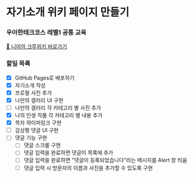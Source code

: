 # 자기소개 위키 페이지 만들기

### 우아한테크코스 레벨1 공통 교육

[🐢 니야의 크루위키 바로가기](https://sooyeoniya.github.io/web-wiki-introduction/)

### 할일 목록

- [x] GitHub Pages로 배포하기
- [x] 자기소개 작성
- [x] 프로필 사진 추가
- [x] 나만의 갤러리 UI 구현
- [ ] 나만의 갤러리 각 카테고리 별 사진 추가
- [x] 나의 인생 작품 각 카테고리 별 내용 추가
- [x] 목차 하이퍼링크 구현
- [ ] 감상평 댓글 UI 구현
- [ ] 댓글 기능 구현
  - [ ] 댓글 스크롤 구현
  - [ ] 댓글 입력을 완료하면 댓글이 목록에 추가
  - [ ] 댓글 입력을 완료하면 "댓글이 등록되었습니다"라는 메시지를 Alert 창 띄움
  - [ ] 댓글 입력 시 방문자의 이름과 사진을 추가할 수 있도록 구현
